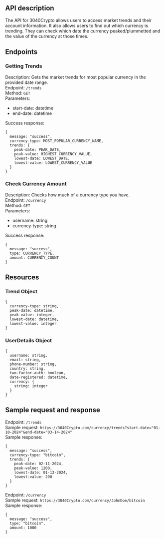 ## API description
The API for 3040Crypto allows users to access market trends and their account information. It also allows users to find out which currency is trending. They can check which date the currency peaked/plummetted and the value of the currency at those times.

## Endpoints
### Getting Trends
Description: Gets the market trends for most popular currency in the provided date range.  
Endpoint: `/trends`  
Method: `GET`  
Parameters:  
- start-date: datetime   
- end-date: datetime

Success response:
```
{
  message: "success",
  currency-type: MOST_POPULAR_CURRENCY_NAME,
  trends: {
    peak-date: PEAK_DATE,
    peak-value: HIGHEST_CURRENCY_VALUE,
    lowest-date: LOWEST_DATE,
    lowest-value: LOWEST_CURRENCY_VALUE
  }
}
```

### Check Currency Amount
Description: Checks how much of a currency type you have.  
Endpoint: `/currency`  
Method: `GET`  
Parameters:  
- username: string
- currency-type: string

Success response:
```
{
  message: "success",
  type: CURRENCY_TYPE,
  amount: CURRENCY_COUNT
}
```

## Resources
### Trend Object
```
{
  currency-type: string,
  peak-date: datetime,
  peak-value: integer,
  lowest-date: datetime,
  lowest-value: integer
}
```
### UserDetails Object
```
{
  username: string,
  email: string,
  phone-number: string,
  country: string,
  two-factor-auth: boolean,
  date-registered: datetime,
  currency: {
    string: integer
  }
}
```
## Sample request and response

Endpoint: `/trends`  
Sample request: ```https://3040Crypto.com/currency/trends?start-date="01-10-2024"&end-date="03-14-2024"```  
Sample response:
```
{
  message: "success",
  currency-type: "bitcoin",
  trends: {
    peak-date: 02-11-2024,
    peak-value: 1200,
    lowest-date: 01-13-2024,
    lowest-value: 200
  }
}
```

Endpoint: `/currency`  
Sample request: ```https://3040Crypto.com/currency/JohnDoe/bitcoin```  
Sample response:
```
{
  message: "success",
  type: "bitcoin",
  amount: 1000
}
```
